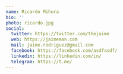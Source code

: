 ```yaml
---
name: Ricardo Mihura
bio: ''
photo: ricardo.jpg
social:
  twitter: https://twitter.com/thejaime
  web: https://jaimeman.com
  mail: jaime.rodriguez@gmail.com
  facebook: https://facebook.com/asdfasdf/
  linkedin: https://linkedin.com/in/
  telegram: https://t.me/
---
```

